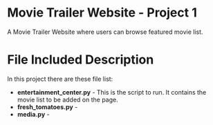 # Movie Trailer Website - Project 1
A Movie Trailer Website where users can browse featured movie list.

# File Included Description
In this project there are these file list:
* **entertainment_center.py** - This is the script to run. It contains the movie list to be added on the page.
* **fresh_tomatoes.py** - 
* **media.py** - 

